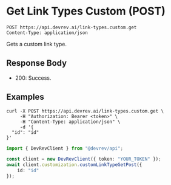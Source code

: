 # Get Link Types Custom (POST)

```http
POST https://api.devrev.ai/link-types.custom.get
Content-Type: application/json
```

Gets a custom link type.



## Response Body

- 200: Success.

## Examples

```shell
curl -X POST https://api.devrev.ai/link-types.custom.get \
     -H "Authorization: Bearer <token>" \
     -H "Content-Type: application/json" \
     -d '{
  "id": "id"
}'
```

```typescript
import { DevRevClient } from "@devrev/api";

const client = new DevRevClient({ token: "YOUR_TOKEN" });
await client.customization.customLinkTypeGetPost({
    id: "id"
});

```